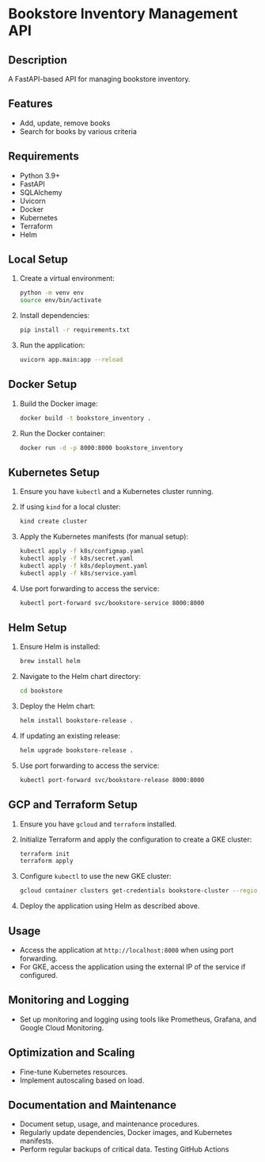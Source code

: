 # Bookstore Inventory Management API

## Description
A FastAPI-based API for managing bookstore inventory.

## Features
- Add, update, remove books
- Search for books by various criteria

## Requirements
- Python 3.9+
- FastAPI
- SQLAlchemy
- Uvicorn
- Docker
- Kubernetes
- Terraform
- Helm

## Local Setup
1. Create a virtual environment:
    ```bash
    python -m venv env
    source env/bin/activate
    ```

2. Install dependencies:
    ```bash
    pip install -r requirements.txt
    ```

3. Run the application:
    ```bash
    uvicorn app.main:app --reload
    ```

## Docker Setup
1. Build the Docker image:
    ```bash
    docker build -t bookstore_inventory .
    ```

2. Run the Docker container:
    ```bash
    docker run -d -p 8000:8000 bookstore_inventory
    ```

## Kubernetes Setup
1. Ensure you have `kubectl` and a Kubernetes cluster running.

2. If using `kind` for a local cluster:
    ```bash
    kind create cluster
    ```

3. Apply the Kubernetes manifests (for manual setup):
    ```bash
    kubectl apply -f k8s/configmap.yaml
    kubectl apply -f k8s/secret.yaml
    kubectl apply -f k8s/deployment.yaml
    kubectl apply -f k8s/service.yaml
    ```

4. Use port forwarding to access the service:
    ```bash
    kubectl port-forward svc/bookstore-service 8000:8000
    ```

## Helm Setup
1. Ensure Helm is installed:
    ```bash
    brew install helm
    ```

2. Navigate to the Helm chart directory:
    ```bash
    cd bookstore
    ```

3. Deploy the Helm chart:
    ```bash
    helm install bookstore-release .
    ```

4. If updating an existing release:
    ```bash
    helm upgrade bookstore-release .
    ```

5. Use port forwarding to access the service:
    ```bash
    kubectl port-forward svc/bookstore-release 8000:8000
    ```

## GCP and Terraform Setup
1. Ensure you have `gcloud` and `terraform` installed.

2. Initialize Terraform and apply the configuration to create a GKE cluster:
    ```bash
    terraform init
    terraform apply
    ```

3. Configure `kubectl` to use the new GKE cluster:
    ```bash
    gcloud container clusters get-credentials bookstore-cluster --region us-central1-a --project your-gcp-project-id
    ```

4. Deploy the application using Helm as described above.

## Usage
- Access the application at `http://localhost:8000` when using port forwarding.
- For GKE, access the application using the external IP of the service if configured.

## Monitoring and Logging
- Set up monitoring and logging using tools like Prometheus, Grafana, and Google Cloud Monitoring.

## Optimization and Scaling
- Fine-tune Kubernetes resources.
- Implement autoscaling based on load.

## Documentation and Maintenance
- Document setup, usage, and maintenance procedures.
- Regularly update dependencies, Docker images, and Kubernetes manifests.
- Perform regular backups of critical data.
Testing GitHub Actions
